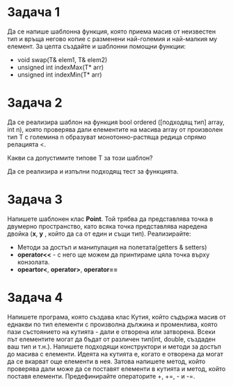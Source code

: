 # **Задача 1**
Да се напише шаблонна функция, която приема масив от неизвестен тип и връща негово копие с разменени най-големия и най-малкия му елемент. За целта създайте и шаблонни помощни функции:
 * void swap(T& elem1, T& elem2)
 * unsigned int indexMax(T* arr)
 * unsigned int indexMin(T* arr)


# **Задача 2**
Да се реализира шаблон на функция bool ordered ([подходящ тип] array, int n), която проверява дали елементите на масива array от произволен тип T с големина n образуват монотонно-растяща редица спрямо релацията <.

Какви са допустимите типове T за този шаблон?

Да се реализира и изпълни подходящ тест за функцията.

# **Задача 3**
Напишете шаблонен клас **Point**. Той трябва да представлява точка в двумерно пространство, като всяка точка представлява наредена двойка (**x**, **y** , който да са от един и същи тип). Реализирайте:
- Методи за достъп и манипулация на полетата(getters & setters)
- **operator<<** - с него ще можем да принтираме цяла точка върху конзолата.
- **opeartor<**, **operator>**, **operator==**

# **Задача 4**
Напишете програма, която създава клас Кутия, който съдържа масив от еднакви по тип елементи с произволна дължина и променлива, която пази състоянието на кутията - дали е отворена или затворена. Всеки път елементите могат да бъдат от различен тип(int, double, създаден ваш тип и т.н.). Напишете подходящи конструктори и методи за достъп до масива с елементи. Идеята на кутията е, когато е отворена да могат да се вкарват още елементи в нея. Затова напишете метод, който проверява дали може да се поставят елементи в кутията и метод, който поставя елементи. Предефинирайте операторите +, +=, - и -=.
